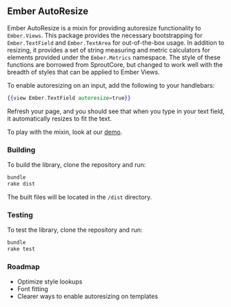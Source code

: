 ## Ember AutoResize

Ember AutoResize is a mixin for providing autoresize functionality to `Ember.Views`. This package provides the necessary bootstrapping for `Ember.TextField` and `Ember.TextArea` for out-of-the-box usage. In addition to resizing, it provides a set of string measuring and metric calculators for elements provided under the `Ember.Metrics` namespace. The style of these functions are borrowed from SproutCore, but changed to work well with the breadth of styles that can be applied to Ember Views.

To enable autoresizing on an input, add the following to your handlebars:

```handlebars
{{view Ember.TextField autoresize=true}}
```

Refresh your page, and you should see that when you type in your text field, it automatically resizes to fit the text.

To play with the mixin, look at our [demo](http://paddle8.github.io/ember-autoresize).

### Building

To build the library, clone the repository and run:

```bash
bundle
rake dist
```

The built files will be located in the `/dist` directory.

### Testing

To test the library, clone the repository and run:

```bash
bundle
rake test
```

### Roadmap
- Optimize style lookups
- Font fitting
- Clearer ways to enable autoresizing on templates
